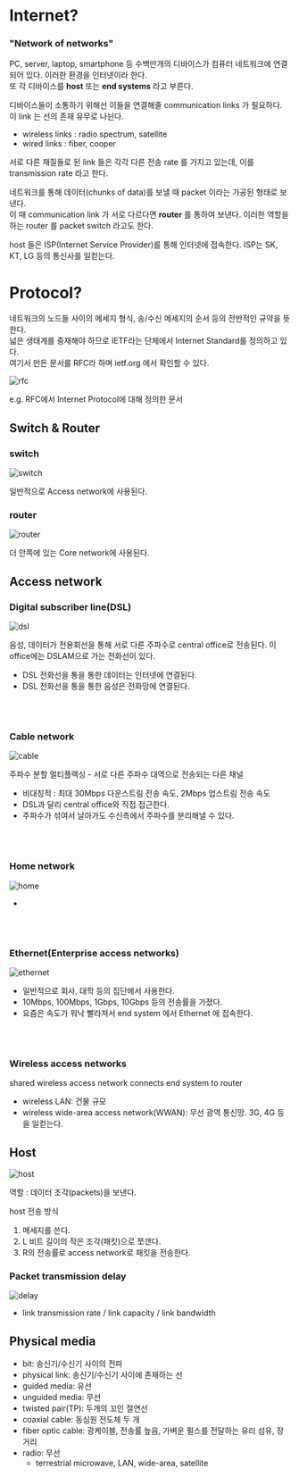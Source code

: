 # Internet?

### "Network of networks"

PC, server, laptop, smartphone 등 수백만개의 디바이스가 컴퓨터 네트워크에 연결되어 있다. 이러한 환경을 인터넷이라 한다.  
또 각 디바이스를 <b>host</b> 또는 <b>end systems</b> 라고 부른다.

디바이스들이 소통하기 위해선 이들을 연결해줄 communication links 가 필요하다. 이 link 는 선의 존재 유무로 나뉜다.
* wireless links : radio spectrum, satellite
* wired links : fiber, cooper

서로 다른 재질들로 된 link 들은 각각 다른 전송 rate 를 가지고 있는데, 이를 transmission rate 라고 한다.

네트워크를 통해 데이터(chunks of data)를 보낼 때 packet 이라는 가공된 형태로 보낸다.  
이 때 communication link 가 서로 다르다면 <b>router</b> 를 통하여 보낸다. 이러한 역할을 하는 router 를 packet switch 라고도 한다.

host 들은 ISP(Internet Service Provider)를 통해 인터넷에 접속한다. ISP는 SK, KT, LG 등의 통신사를 일컫는다.  

# Protocol?

네트워크의 노드들 사이의 메세지 형식, 송/수신 메세지의 순서 등의 전반적인 규약을 뜻한다.  
넓은 생태계를 중재해야 하므로 IETF라는 단체에서 Internet Standard를 정의하고 있다.  
여기서 만든 문서를 RFC라 하며 ietf.org 에서 확인할 수 있다.

![rfc](../image/rfc.png)

e.g. RFC에서 Internet Protocol에 대해 정의한 문서

## Switch & Router

### switch

![switch](../image/switch.png)

일반적으로 Access network에 사용된다.

### router

![router](../image/router.png)

더 안쪽에 있는 Core network에 사용된다.

## Access network

### Digital subscriber line(DSL)

![dsl](../image/dsl.png)

음성, 데이터가 전용회선을 통해 서로 다른 주파수로 central office로 전송된다. 이 office에는 DSLAM으로 가는 전화선이 있다.
  * DSL 전화선을 통을 통한 데이터는 인터넷에 연결된다.
  * DSL 전화선을 통을 통한 음성은 전화망에 연결된다. 

<br/><br/>

### Cable network

![cable](../image/cable_network.png)

주파수 분할 멀티플렉싱 - 서로 다른 주파수 대역으로 전송되는 다른 채널
  * 비대칭적 : 최대 30Mbps 다운스트림 전송 속도, 2Mbps 업스트림 전송 속도
  * DSL과 달리 central office와 직접 접근한다.
  * 주파수가 섞여서 날아가도 수신측에서 주파수를 분리해낼 수 있다.

<br/><br/>

### Home network

![home](../image/home_network.png)

-

<br/><br/>

### Ethernet(Enterprise access networks)

![ethernet](../image/ethernet.png)

* 일반적으로 회사, 대학 등의 집단에서 사용한다.
* 10Mbps, 100Mbps, 1Gbps, 10Gbps 등의 전송률을 가졌다.
* 요즘은 속도가 워낙 빨라져서 end system 에서 Ethernet 에 접속한다.

<br/><br/>

### Wireless access networks

shared wireless access network connects end system to router
  * wireless LAN: 건물 규모
  * wireless wide-area access network(WWAN): 무선 광역 통신망. 3G, 4G 등을 일컫는다.


## Host

![host](../image/host.png)

역할 : 데이터 조각(packets)을 보낸다.

host 전송 방식
  1. 메세지를 쓴다.
  2. L 비트 길이의 작은 조각(패킷)으로 쪼갠다.
  3. R의 전송률로 access network로 패킷을 전송한다.

### Packet transmission delay

![delay](../image/delay.png)

* link transmission rate / link capacity / link bandwidth

## Physical media

* bit: 송신기/수신기 사이의 전파
* physical link: 송신기/수신기 사이에 존재하는 선
* guided media: 유선
* unguided media: 무선
* twisted pair(TP): 두개의 꼬인 절연선
* coaxial cable: 동심원 전도체 두 개
* fiber optic cable: 광케이블, 전송률 높음, 가벼운 펄스를 전달하는 유리 섬유, 장거리
* radio: 무선
  * terrestrial microwave, LAN, wide-area, satellite
